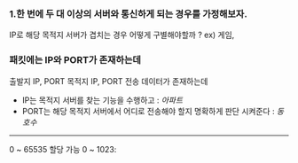 
### 1.한 번에 두 대 이상의 서버와 통신하게 되는 경우를 가정해보자. 

IP로 해당 목적지 서버가 겹치는 경우 어떻게 구별해야할까 ? ex) 게임,


### 패킷에는 IP와 PORT가 존재하는데

출발지 IP, PORT
목적지 IP, PORT
전송 데이터가 존재하는데 

- IP는 목적지 서버를 찾는 기능을 수행하고  : *아파트* 
- PORT는 해당 목적지 서버에서 어디로 전송해야 할지 명확하게 판단 시켜준다  : *동호수*  

---

0 ~ 65535 할당 가능
0 ~ 1023: